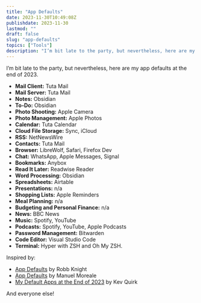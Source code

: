 ```yaml
---
title: "App Defaults"
date: 2023-11-30T10:49:08Z
publishdate: 2023-11-30
lastmod: ""
draft: false
slug: "app-defaults"
topics: ["Tools"]
description: "I’m bit late to the party, but nevertheless, here are my app defaults at the end of 2023."
---
```


I’m bit late to the party, but nevertheless, here are my app defaults at the end of 2023.

- **Mail Client:** Tuta Mail
- **Mail Server:** Tuta Mail
- **Notes:** Obsidian
- **To-Do:** Obsidian
- **Photo Shooting:** Apple Camera
- **Photo Management:** Apple Photos
- **Calendar:** Tuta Calendar
- **Cloud File Storage:** Sync, iCloud
- **RSS:** NetNewsWire
- **Contacts:** Tuta Mail
- **Browser:** LibreWolf, Safari, Firefox Dev
- **Chat:** WhatsApp, Apple Messages, Signal
- **Bookmarks:** Anybox
- **Read It Later:** Readwise Reader
- **Word Processing:** Obsidian
- **Spreadsheets:** Airtable
- **Presentations:** n/a
- **Shopping Lists:** Apple Reminders
- **Meal Planning:** n/a
- **Budgeting and Personal Finance:** n/a
- **News:** BBC News
- **Music:** Spotify, YouTube
- **Podcasts:** Spotify, YouTube, Apple Podcasts
- **Password Management:** Bitwarden
- **Code Editor:** Visual Studio Code
- **Terminal:** Hyper with ZSH and Oh My ZSH.

Inspired by:

- [App Defaults](https://defaults.rknight.me/) by Robb Knight
- [App Defaults](https://manuelmoreale.com/app-defaults) by Manuel Moreale
- [My Default Apps at the End of 2023](https://kevquirk.com/my-default-apps-at-the-end-of-2023) by Kev Quirk

And everyone else!